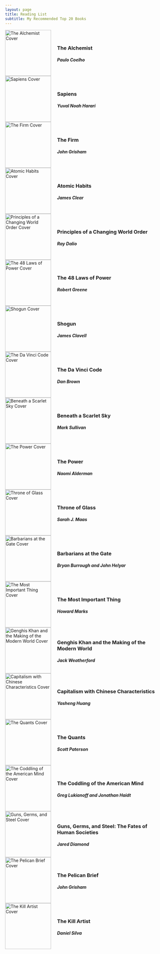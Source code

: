 ```yaml
---
layout: page
title: Reading List
subtitle: My Recommended Top 20 Books
---
```


<!-- Image on left, text on right -->

<div style="display: flex; align-items: center;">
  <img src="/assets/img/alchemist.jpg" alt="The Alchemist Cover" style="width: 150px; margin-right: 20px;">
  <div>
    <h3>The Alchemist</h3>
    <h4><em>Paulo Coelho</em></h4>
    <p></p>
  </div>
</div>

<div style="display: flex; align-items: center;">
  <img src="/assets/img/Sapiens.jpg" alt="Sapiens Cover" style="width: 150px; margin-right: 20px;">
  <div>
    <h3>Sapiens</h3>
    <h4><em>Yuval Noah Harari</em></h4>
    <p></p>
  </div>
</div>

<div style="display: flex; align-items: center;">
  <img src="/assets/img/TheFirm.jpeg" alt="The Firm Cover" style="width: 150px; margin-right: 20px;">
  <div>
    <h3>The Firm</h3>
    <h4><em>John Grisham</em></h4>
    <p></p>
  </div>
</div>

<div style="display: flex; align-items: center;">
  <img src="/assets/img/atomic.jpg" alt="Atomic Habits Cover" style="width: 150px; margin-right: 20px;">
  <div>
    <h3>Atomic Habits</h3>
    <h4><em>James Clear</em></h4>
    <p></p>
  </div>
</div>

<div style="display: flex; align-items: center;">
  <img src="/assets/img/principles_world.jpg" alt="Principles of a Changing World Order Cover" style="width: 150px; margin-right: 20px;">
  <div>
    <h3>Principles of a Changing World Order</h3>
    <h4><em>Ray Dalio</em></h4>
    <p></p>
  </div>
</div>

<div style="display: flex; align-items: center;">
  <img src="/assets/img/power.png" alt="The 48 Laws of Power Cover" style="width: 150px; margin-right: 20px;">
  <div>
    <h3>The 48 Laws of Power</h3>
    <h4><em>Robert Greene</em></h4>
    <p></p>
  </div>
</div>

<div style="display: flex; align-items: center;">
  <img src="/assets/img/shogun.jpg" alt="Shogun Cover" style="width: 150px; margin-right: 20px;">
  <div>
    <h3>Shogun</h3>
    <h4><em>James Clavell</em></h4>
    <p></p>
  </div>
</div>

<div style="display: flex; align-items: center;">
  <img src="/assets/img/davinci.jpeg" alt="The Da Vinci Code Cover" style="width: 150px; margin-right: 20px;">
  <div>
    <h3>The Da Vinci Code</h3>
    <h4><em>Dan Brown</em></h4>
    <p></p>
  </div>
</div>

<div style="display: flex; align-items: center;">
  <img src="/assets/img/scarlet.jpeg" alt="Beneath a Scarlet Sky Cover" style="width: 150px; margin-right: 20px;">
  <div>
    <h3>Beneath a Scarlet Sky</h3>
    <h4><em>Mark Sullivan</em></h4>
    <p></p>
  </div>
</div>

<div style="display: flex; align-items: center;">
  <img src="/assets/img/the_power.jpeg" alt="The Power Cover" style="width: 150px; margin-right: 20px;">
  <div>
    <h3>The Power</h3>
    <h4><em>Naomi Alderman</em></h4>
    <p></p>
  </div>
</div>

<div style="display: flex; align-items: center;">
  <img src="/assets/img/throne.jpeg" alt="Throne of Glass Cover" style="width: 150px; margin-right: 20px;">
  <div>
    <h3>Throne of Glass</h3>
    <h4><em>Sarah J. Maas</em></h4>
    <p></p>
  </div>
</div>

<div style="display: flex; align-items: center;">
  <img src="/assets/img/Barbarians.jpg" alt="Barbarians at the Gate Cover" style="width: 150px; margin-right: 20px;">
  <div>
    <h3>Barbarians at the Gate</h3>
    <h4><em>Bryan Burrough and John Helyar</em></h4>
    <p></p>
  </div>
</div>

<div style="display: flex; align-items: center;">
  <img src="/assets/img/important.jpeg" alt="The Most Important Thing Cover" style="width: 150px; margin-right: 20px;">
  <div>
    <h3>The Most Important Thing</h3>
    <h4><em>Howard Marks</em></h4>
    <p></p>
  </div>
</div>

<div style="display: flex; align-items: center;">
  <img src="/assets/img/genghis.jpeg" alt="Genghis Khan and the Making of the Modern World Cover" style="width: 150px; margin-right: 20px;">
  <div>
    <h3>Genghis Khan and the Making of the Modern World</h3>
    <h4><em>Jack Weatherford</em></h4>
    <p></p>
  </div>
</div>

<div style="display: flex; align-items: center;">
  <img src="/assets/img/chinese.jpeg" alt="Capitalism with Chinese Characteristics Cover" style="width: 150px; margin-right: 20px;">
  <div>
    <h3>Capitalism with Chinese Characteristics</h3>
    <h4><em>Yasheng Huang</em></h4>
    <p></p>
  </div>
</div>

<div style="display: flex; align-items: center;">
  <img src="/assets/img/quants.jpeg" alt="The Quants Cover" style="width: 150px; margin-right: 20px;">
  <div>
    <h3>The Quants</h3>
    <h4><em>Scott Paterson</em></h4>
    <p></p>
  </div>
</div>

<div style="display: flex; align-items: center;">
  <img src="/assets/img/coddling.jpg" alt="The Coddling of the American Mind Cover" style="width: 150px; margin-right: 20px;">
  <div>
    <h3>The Coddling of the American Mind</h3>
    <h4><em>Greg Lukianoff and Jonathan Haidt</em></h4>
    <p></p>
  </div>
</div>

<div style="display: flex; align-items: center;">
  <img src="/assets/img/guns.jpeg" alt="Guns, Germs, and Steel Cover" style="width: 150px; margin-right: 20px;">
  <div>
    <h3>Guns, Germs, and Steel: The Fates of Human Societies</h3>
    <h4><em>Jared Diamond</em></h4>
    <p></p>
  </div>
</div>

<div style="display: flex; align-items: center;">
  <img src="/assets/img/Pelican.jpeg" alt="The Pelican Brief Cover" style="width: 150px; margin-right: 20px;">
  <div>
    <h3>The Pelican Brief</h3>
    <h4><em>John Grisham</em></h4>
    <p></p>
  </div>
</div>

<div style="display: flex; align-items: center;">
  <img src="/assets/img/artist.jpeg" alt="The Kill Artist Cover" style="width: 150px; margin-right: 20px;">
  <div>
    <h3>The Kill Artist</h3>
    <h4><em>Daniel Silva</em></h4>
    <p></p>
  </div>
</div>

